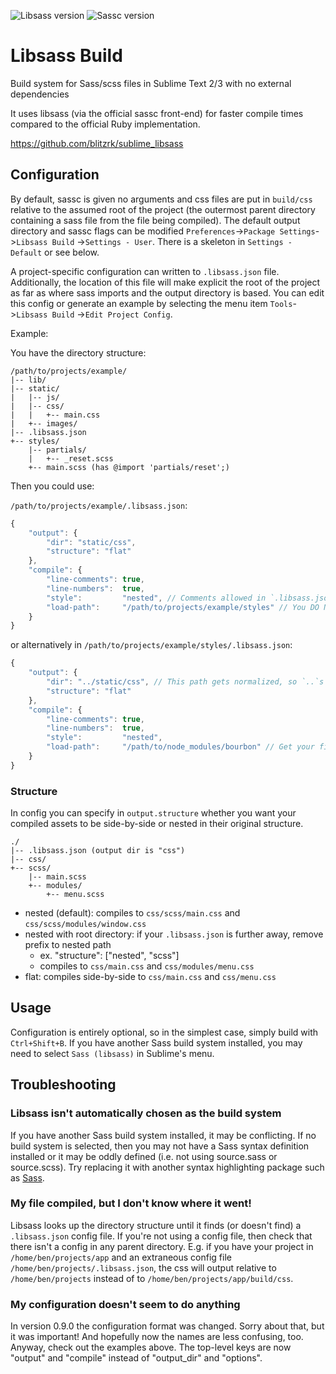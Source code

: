 ![Libsass version][Libsass Badge]
![Sassc version][Sassc Badge]

# Libsass Build

Build system for Sass/scss files in Sublime Text 2/3 with no external dependencies

It uses libsass (via the official sassc front-end) for faster compile times compared to the official Ruby 
implementation.

https://github.com/blitzrk/sublime_libsass

## Configuration

By default, sassc is given no arguments and css files are put in `build/css` relative to the assumed root 
of the project (the outermost parent directory containing a sass file from the file being compiled). The 
default output directory and sassc flags can be modified `Preferences`->`Package Settings`->`Libsass Build`
->`Settings - User`. There is a skeleton in `Settings - Default` or see below.

A project-specific configuration can written to `.libsass.json` file. Additionally, the location of this 
file will make explicit the root of the project as far as where sass imports and the output directory is 
based. You can edit this config or generate an example by selecting the menu item `Tools`->`Libsass Build`
->`Edit Project Config`.

Example:

You have the directory structure:

```
/path/to/projects/example/
|-- lib/
|-- static/
|   |-- js/
|   |-- css/
|   |   +-- main.css
|   +-- images/
|-- .libsass.json
+-- styles/
    |-- partials/
    |   +-- _reset.scss
    +-- main.scss (has @import 'partials/reset';)
```

Then you could use:

`/path/to/projects/example/.libsass.json`:

```js
{
	"output": {
		"dir": "static/css",
		"structure": "flat"
	},
	"compile": {
		"line-comments": true,
		"line-numbers":  true,
		"style":         "nested", // Comments allowed in `.libsass.json`, but not `*.sublime-settings`
		"load-path":     "/path/to/projects/example/styles" // You DO NOT need this line
	}
}
```

or alternatively in `/path/to/projects/example/styles/.libsass.json`:

```js
{
	"output": {
		"dir": "../static/css", // This path gets normalized, so `..`s get handled
		"structure": "flat"
	},
	"compile": {
		"line-comments": true,
		"line-numbers":  true,
		"style":         "nested",
		"load-path":     "/path/to/node_modules/bourbon" // Get your fill of bourbon or point to compass!
	}
}
```

### Structure

In config you can specify in `output.structure` whether you want your compiled assets to be side-by-side
or nested in their original structure.

```
./
|-- .libsass.json (output dir is "css")
|-- css/
+-- scss/
    |-- main.scss
    +-- modules/
        +-- menu.scss
```

- nested (default): compiles to `css/scss/main.css` and `css/scss/modules/window.css`
- nested with root directory: if your `.libsass.json` is further away, remove prefix to nested path
    - ex. "structure": ["nested", "scss"]
    - compiles to `css/main.css` and `css/modules/menu.css`
- flat: compiles side-by-side to `css/main.css` and `css/menu.css`

## Usage

Configuration is entirely optional, so in the simplest case, simply build with `Ctrl+Shift+B`. If you have 
another Sass build system installed, you may need to select `Sass (libsass)` in Sublime's menu.

## Troubleshooting

### Libsass isn't automatically chosen as the build system

If you have another Sass build system installed, it may be conflicting. If no build system is selected, then
you may not have a Sass syntax definition installed or it may be oddly defined (i.e. not using source.sass 
or source.scss). Try replacing it with another syntax highlighting package such as [Sass](https://github.com/nathos/sass-textmate-bundle).

### My file compiled, but I don't know where it went!

Libsass looks up the directory structure until it finds (or doesn't find) a `.libsass.json` config file. 
If you're not using a config file, then check that there isn't a config in any parent directory. E.g. if 
you have your project in `/home/ben/projects/app` and an extraneous config file 
`/home/ben/projects/.libsass.json`, the css will output relative to `/home/ben/projects` instead of to
`/home/ben/projects/app/build/css`.

### My configuration doesn't seem to do anything

In version 0.9.0 the configuration format was changed. Sorry about that, but it was important! And 
hopefully now the names are less confusing, too. Anyway, check out the examples above. The top-level 
keys are now "output" and "compile" instead of "output_dir" and "options".

[Libsass Badge]: https://img.shields.io/badge/Libsass-3.3.3-brightgreen.svg
[Sassc Badge]: https://img.shields.io/badge/Sassc-3.3.2-brightgreen.svg

